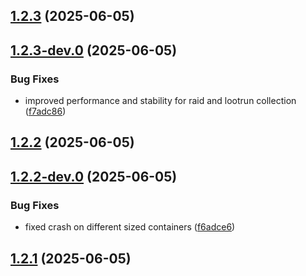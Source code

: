 ## [1.2.3](https://github.com/Wynnventory/WynnVentory_Mod/compare/v1.2.3-dev.0...v1.2.3) (2025-06-05)

## [1.2.3-dev.0](https://github.com/Wynnventory/WynnVentory_Mod/compare/v1.2.2...v1.2.3-dev.0) (2025-06-05)


### Bug Fixes

* improved performance and stability for raid and lootrun collection ([f7adc86](https://github.com/Wynnventory/WynnVentory_Mod/commit/f7adc861c0f4ad3c18ce0a27591d5f08986afc90))

## [1.2.2](https://github.com/Wynnventory/WynnVentory_Mod/compare/v1.2.2-dev.0...v1.2.2) (2025-06-05)

## [1.2.2-dev.0](https://github.com/Wynnventory/WynnVentory_Mod/compare/v1.2.1...v1.2.2-dev.0) (2025-06-05)


### Bug Fixes

* fixed crash on different sized containers ([f6adce6](https://github.com/Wynnventory/WynnVentory_Mod/commit/f6adce6e57b4eb5c643bf9bde99311ce6643d301))

## [1.2.1](https://github.com/Wynnventory/WynnVentory_Mod/compare/v1.2.1-dev.0...v1.2.1) (2025-06-05)


